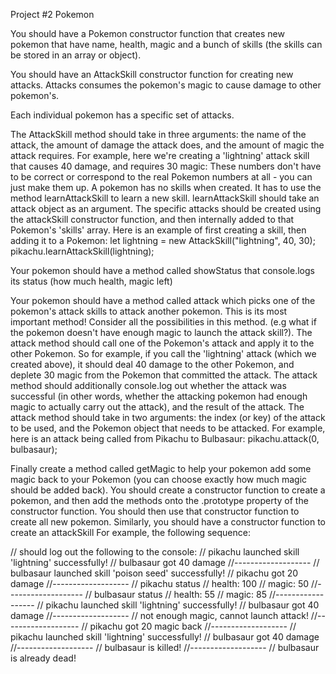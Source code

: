 Project #2  Pokemon

You should have a Pokemon constructor function that creates new pokemon that have name, health, magic and a bunch of skills (the skills can be stored in an array or object).

You should have an AttackSkill constructor function for creating new attacks. Attacks consumes the pokemon's magic to cause damage to other pokemon's.

Each individual pokemon has a specific set of attacks.

The AttackSkill method should take in three arguments: the name of the attack, the amount of damage the attack does, and the amount of magic the attack requires. For example, here we're creating a 'lightning' attack skill that causes 40 damage, and requires 30 magic:
These numbers don't have to be correct or correspond to the real Pokemon numbers at all - you can just make them up.
A pokemon has no skills when created. It has to use the method learnAttackSkill to learn a new skill. learnAttackSkill should take an attack object as an argument.
The specific attacks should be created using the attackSkill constructor function, and then internally added to that Pokemon's 'skills' array.
Here is an example of first creating a skill, then adding it to a Pokemon:
let lightning = new AttackSkill("lightning", 40, 30);
pikachu.learnAttackSkill(lightning);


Your pokemon should have a method called showStatus that console.logs its status (how much health, magic left)
 
Your pokemon should have a method called attack which picks one of the pokemon's attack skills to attack another pokemon. This is its most important method! Consider all the possibilities in this method. (e.g what if the pokemon doesn't have enough magic to launch the attack skill?).
The attack method should call one of the Pokemon's attack and apply it to the other Pokemon. So for example, if you call the 'lightning' attack (which we created above), it should deal 40 damage to the other Pokemon, and deplete 30 magic from the Pokemon that committed the attack. 
The attack method should additionally console.log out whether the attack was successful (in other words, whether the attacking pokemon had enough magic to actually carry out the attack), and the result of the attack. 
The attack method should take in two arguments: the index (or key) of the attack to be used, and the Pokemon object that needs to be attacked. For example, here is an attack being called from Pikachu to Bulbasaur:
pikachu.attack(0, bulbasaur);


 Finally create a method called getMagic to help your pokemon add some magic back to your Pokemon (you can choose exactly how much magic should be added back).
You should create a constructor function to create a pokemon, and then add the methods onto the .prototype property of the constructor function. You should then use that constructor function to create all new pokemon.
Similarly, you should have a constructor function to create an attackSkill
For example, the following sequence:


// should log out the following to the console:
// pikachu launched skill 'lightning' successfully!
// bulbasaur got 40 damage
//-------------------
// bulbasaur launched skill 'poison seed' successfully!
// pikachu got 20 damage
//-------------------
// pikachu status
// health: 100
// magic: 50
//-------------------
// bulbasaur status
// health: 55
// magic: 85
//------------------
// pikachu launched skill 'lightning' successfully!
// bulbasaur got 40 damage
//-------------------
// not enough magic, cannot launch attack!
//-------------------
// pikachu got 20 magic back
//-------------------
// pikachu launched skill 'lightning' successfully!
// bulbasaur got 40 damage
//-------------------
// bulbasaur is killed!
//-------------------
// bulbasaur is already dead!